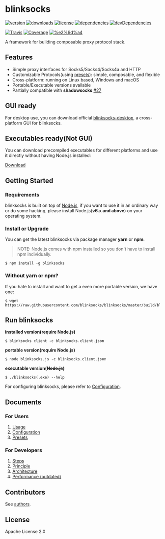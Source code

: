 # blinksocks

[![version](https://img.shields.io/npm/v/blinksocks.svg)](https://www.npmjs.com/package/blinksocks)
[![downloads](https://img.shields.io/npm/dt/blinksocks.svg)](https://www.npmjs.com/package/blinksocks)
[![license](https://img.shields.io/npm/l/blinksocks.svg)](https://github.com/blinksocks/blinksocks/blob/master/LICENSE)
[![dependencies](https://img.shields.io/david/blinksocks/blinksocks.svg)](https://www.npmjs.com/package/blinksocks)
[![devDependencies](https://img.shields.io/david/dev/blinksocks/blinksocks.svg)](https://www.npmjs.com/package/blinksocks)

[![Travis](https://img.shields.io/travis/blinksocks/blinksocks.svg)](https://travis-ci.org/blinksocks/blinksocks)
[![Coverage](https://img.shields.io/codecov/c/github/blinksocks/blinksocks/master.svg)](https://codecov.io/gh/blinksocks/blinksocks)
[![%e2%9d%a4](https://img.shields.io/badge/made%20with-%e2%9d%a4-ff69b4.svg)](https://github.com/blinksocks/blinksocks)

A framework for building composable proxy protocol stack.

## Features

* Simple proxy interfaces for Socks5/Socks4/Socks4a and HTTP
* Customizable Protocols(using [presets](docs/presets)): simple, composable, and flexible
* Cross-platform: running on Linux based, Windows and macOS
* Portable/Executable versions available
* Partially compatible with **shadowsocks** [#27](https://github.com/blinksocks/blinksocks/issues/27)

## GUI ready

For desktop use, you can download official [blinksocks-desktop](https://github.com/blinksocks/blinksocks-desktop),
a cross-platform GUI for blinksocks.

## Executables ready(Not GUI)

You can download precompiled executables for different platforms and use it directly without having Node.js installed:

[Download](https://github.com/blinksocks/blinksocks/releases)

## Getting Started

### Requirements

blinksocks is built on top of [Node.js](https://nodejs.org), if you want to use it in an ordinary way or do some hacking,
please install Node.js(**v6.x and above**) on your operating system.

### Install or Upgrade

You can get the latest blinksocks via package manager **yarn** or **npm**.

> NOTE: Node.js comes with npm installed so you don't have to install npm individually.

```
$ npm install -g blinksocks
```

### Without yarn or npm?

If you hate to install and want to get a even more portable version, we have one:

```
$ wget https://raw.githubusercontent.com/blinksocks/blinksocks/master/build/blinksocks.js
```

## Run blinksocks

**installed version(require Node.js)**

```
$ blinksocks client -c blinksocks.client.json
```

**portable version(require Node.js)**

```
$ node blinksocks.js -c blinksocks.client.json
```

**executable version(~~Node.js~~)**

```
$ ./blinksocks(.exe) --help
```

For configuring blinksocks, please refer to [Configuration](docs/config).

## Documents

### For Users

1. [Usage](docs/usage)
2. [Configuration](docs/config)
3. [Presets](docs/presets)

### For Developers

1. [Steps](docs/development/steps)
2. [Principle](docs/development/principle)
3. [Architecture](docs/development/architecture)
4. [Performance (outdated)](docs/performance)

## Contributors

See [authors](AUTHORS).

## License

Apache License 2.0
